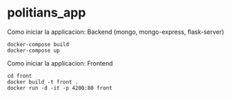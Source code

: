 # politians_app

Como iniciar la applicacion: Backend (mongo, mongo-express, flask-server)
```
docker-compose build
docker-compose up
```

Como iniciar la applicacion: Frontend 
```
cd front
docker build -t front .
docker run -d -it -p 4200:80 front
```
